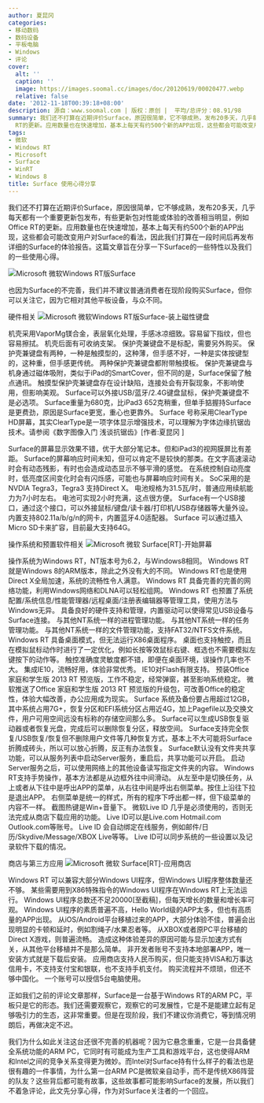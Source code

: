 ```yaml
---
author: 夏昆冈
categories:
- 移动数码
- 数码设备
- 平板电脑
- Windows
- 评论
cover:
  alt: ''
  caption: ''
  image: https://images.soomal.cc/images/doc/20120619/00020477.webp
  relative: false
date: '2012-11-18T00:39:18+08:00'
description: 源自：www.soomal.com | 版权：原创 |  平均/总评分：08.91/98
summary: 我们还不打算在近期评价Surface，原因很简单，它不够成熟，发布20多天，几乎每天都有一个重要更新包发布，有些更新包对性能或体验的改善相当明显，例如Office
  RT的更新。应用数量也在快速增加，基本上每天有约500个新的APP出现，这些都会可能改变用户对Surface的看法，这篇文章旨在分享一下Surface的一些特性以及我们的一些使用心得。
tags:
- 微软
- Windows RT
- Microsoft
- Surface
- WinRT
- Windows 8
title: Surface 使用心得分享
---
```


我们还不打算在近期评价Surface，原因很简单，它不够成熟，发布20多天，几乎每天都有一个重要更新包发布，有些更新包对性能或体验的改善相当明显，例如Office RT的更新。应用数量也在快速增加，基本上每天有约500个新的APP出现，这些都会可能改变用户对Surface的看法，因此我们打算在一段时间后再发布详细的Surface的体验报告。这篇文章旨在分享一下Surface的一些特性以及我们的一些使用心得。

![Microsoft 微软Windows RT版Surface](https://images.soomal.cc/images/doc/20121107/00024314.webp)




也因为Surface的不完善，我们并不建议普通消费者在现阶段购买Surface，但你可以关注它，因为它相对其他平板设备，与众不同。

硬件相关
![Microsoft 微软Windows RT版Surface-装上磁性键盘](https://images.soomal.cc/images/doc/20121029/00023962.webp)





机壳采用VaporMg镁合金，表层氧化处理，手感冰凉细致。容易留下指纹，但也容易擦拭。
机壳后面有可收纳支架。
保护壳兼键盘不是标配，需要另外购买。
保护壳兼键盘有两种，一种是触摸型的，这种薄，但手感不好，一种是实体按键型的，这种重，但手感更传统。
两种保护壳兼键盘都附带触摸板。
保护壳兼键盘与机身通过磁体吸附，类似于iPad的SmartCover，但不同的是，Surface保留了触点通讯。
触摸型保护壳兼键盘存在设计缺陷，连接处会有开裂现象，不影响使用，但影响美观。
Surface可以外接USB/蓝牙/2.4G键盘鼠标，保护壳兼键盘不是必选项。
Surface重量为680克，比iPad3 652克稍重，但单手掂握持Surface是更费劲，原因是Surface更宽，重心也更靠外。
Surface 号称采用ClearType HD屏幕，其实ClearType是一项字体显示增强技术，可以理解为字体边缘抗锯齿技术。请参阅《数字图像入门 浅谈抗锯齿》[作者:夏昆冈 ]

Surface的屏幕显示效果不错，优于大部分笔记本。但和iPad3的视网膜屏比有差距。
Surface的屏幕响应时间未知，但可以肯定不是较快的那类。在文字高速滚动时会有动态残影，有时也会造成动态显示不够平滑的感觉。
在系统控制自动亮度时，低亮度区间变化时会有闪烁感，可能也与屏幕响应时间有关。
SoC采用的是NVDIA Tegra3，Tegra3 支持Direct X。
电池规格为31.5瓦/时，普通应用续航能力为7小时左右。
电池可实现2小时充满，这点很方便。
Surface有一个USB接口，通过这个接口，可以外接鼠标/键盘/读卡器/打印机/USB存储器等大量外设。
内置支持802.11a/b/g/n的网卡，内置蓝牙4.0适配器。
Surface 可以通过插入Micro SD卡来扩容，目前最大支持64G。

操作系统和预置软件相关
![Microsoft 微软 Surface[RT]-开始屏幕](https://images.soomal.cc/images/doc/20121029/00023988.webp)





操作系统为Windows RT，NT版本号为6.2，与Windows8相同。
Windows RT 就是Windows 8的ARM版本，除此之外没有大的不同。
Windows RT也是使用Direct X全局加速，系统的流畅性令人满意。
Windows RT 具备完善的完善的网络功能，利用Windows网络和DLNA可以轻松组网。
Windows RT 也预置了系统配置/系统信息/性能管理器/远程桌面/注册表编辑器等管理工具，使用方法与Windows无异。
具备良好的硬件支持和管理，内置驱动可以使得常见USB设备与Surface连接。
与其他NT系统一样的进程管理功能。
与其他NT系统一样的任务管理功能。
与其他NT系统一样的文件管理功能，支持FAT32/NTFS文件系统。
Windows RT 具备桌面模式，但无法运行X86桌面程序。
桌面也支持触控，而且在模拟鼠标动作时进行了一定优化，例如长按等效鼠标右键、框选也不需要模拟左键按下的动作等。
触控准确度灵敏度都不错，即便在桌面环境，误操作几率也不大。
集成IE10，流畅好用，体验非常优秀。
IE10对Flash有限支持。
预装Office 家庭和学生版 2013 RT 预览版，工作不稳定，经常弹窗，甚至影响系统稳定。
微软推送了Office 家庭和学生版 2013 RT 预览版的升级包，可改善Office的稳定性，体验大幅改善，办公应用成为现实。
Surface 系统及备份要占用超过12GB，其中系统占用7G+，恢复分区和EFI系统分区占用近4G，加上Pagefile以及交换文件，用户可用空间远没有标称的存储空间那么多。
Surface可以生成USB恢复驱动器或者恢复光盘，完成后可以删除恢复分区，释放空间。
Surface支持完全恢复/USB恢复/恢复但不删除用户文件等几种恢复方式，基本上不大可能将Surface折腾成砖头，所以可以放心折腾，反正有办法恢复。
Surface默认没有文件夹共享功能，可以从服务列表中启动Server服务，重启后，共享功能可以开启。
启动Server服务之后，可以使用网络上的其他设备读写指定文件夹的内容。
Windows RT支持手势操作，基本方法都是从边框外往中间滑动。
从左至中是切换任务，从上或者从下往中是呼出APP的菜单，从右往中间是呼出右侧菜单。按住上沿往下拉是退出APP。
右侧菜单是统一的样式，所有的程序下呼出都一样，但下级菜单的内容不一样。
截图热键是Win+音量下。
微软Live ID 几乎是必须使用的，否则无法完成从商店下载应用的功能。
Live ID可以是Live.com Hotmail.com Outlook.com等账号。
Live ID 会自动绑定在线服务，例如邮件/日历/Skydive/Message/XBOX Live等等。
Live ID可以同步系统的一些设置以及记录软件下载的情况。

商店与第三方应用
![Microsoft 微软 Surface[RT]-应用商店](https://images.soomal.cc/images/doc/20121029/00023989.webp)





Windows RT 可以兼容大部分Windows UI程序，但Windows UI程序整体数量还不够。
某些需要用到X86特殊指令的Windows UI程序在Windows RT上无法运行。
Windows UI程序总数还不足20000[至截稿]，但每天增长的数量和增长率可观。
Windows UI程序的素质普遍不高，Hello World级的APP太多，但也有高质量的APP出现。
从iOS/Android平台移植过来的APP，大部分体验不佳，普遍会出现明显的卡顿和延时，例如割绳子/水果忍者等。
从XBOX或者原PC平台移植的Direct X游戏，则普遍流畅。
造成这种体验差异的原因可能与显示加速方式有关，从其他平台移植并不是那么简单。
非开发者账号不支持本地部署APP，唯一安装方式就是下载后安装。
应用商店支持人民币购买，但只能支持VISA和万事达信用卡，不支持支付宝和银联，也不支持手机支付。
购买流程并不烦琐，但还不够中国化。
一个账号可以授信5台电脑使用。

正如我们之前的评论文章那样，Surface是一台基于Windows RT的ARM PC，平板只是它的形态。我们还需要观察它，观察它的可发展性，它是不是能建立起有足够吸引力的生态，这非常重要。但是在现阶段，我们不建议你消费它，等到情况明朗后，再做决定不迟。

我们为什么如此关注这台还很不完善的机器呢？因为它悬念重重，它是一台具备健全系统功能的ARM PC，它同时有可能成为生产工具和游戏平台，这也使得ARM和Intel之间的竞争关系变得更为微妙。而Intel对Surface持有什么样子的看法也是很有趣的一件事情，为什么第一台ARM PC是微软亲自动手，而不是传统X86阵营的队友？这些背后都可能有故事，这些故事都可能影响Surface的发展，所以我们不着急评论，此文先分享心得，作为对Surface关注者的一个回应。